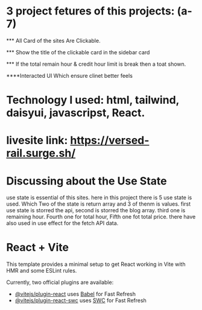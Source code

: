 # 3 project fetures of this projects: (a-7)
*** All Card of the sites Are Clickable.

*** Show the title of the clickable card in the sidebar card

*** If the total remain hour & credit hour limit is break then a toat shown.
    
****Interacted UI Which ensure clinet better feels

# Technology I used: html, tailwind, daisyui, javascripst, React.

# livesite link: https://versed-rail.surge.sh/

 # Discussing about the Use State 

 use state is essential of this sites.
 here in this project there is 5 use state is used. Which Two of the state is return array and 3 of thenm is values.
 first use state is storred the api,
 second is storred the blog array.
 third one is remaining hour.
 Fourth one for total hour,
 Fifth one fot total price.
 there have also used in  use effect for the fetch API data.  

# React + Vite

This template provides a minimal setup to get React working in Vite with HMR and some ESLint rules.

Currently, two official plugins are available:

- [@vitejs/plugin-react](https://github.com/vitejs/vite-plugin-react/blob/main/packages/plugin-react/README.md) uses [Babel](https://babeljs.io/) for Fast Refresh
- [@vitejs/plugin-react-swc](https://github.com/vitejs/vite-plugin-react-swc) uses [SWC](https://swc.rs/) for Fast Refresh
